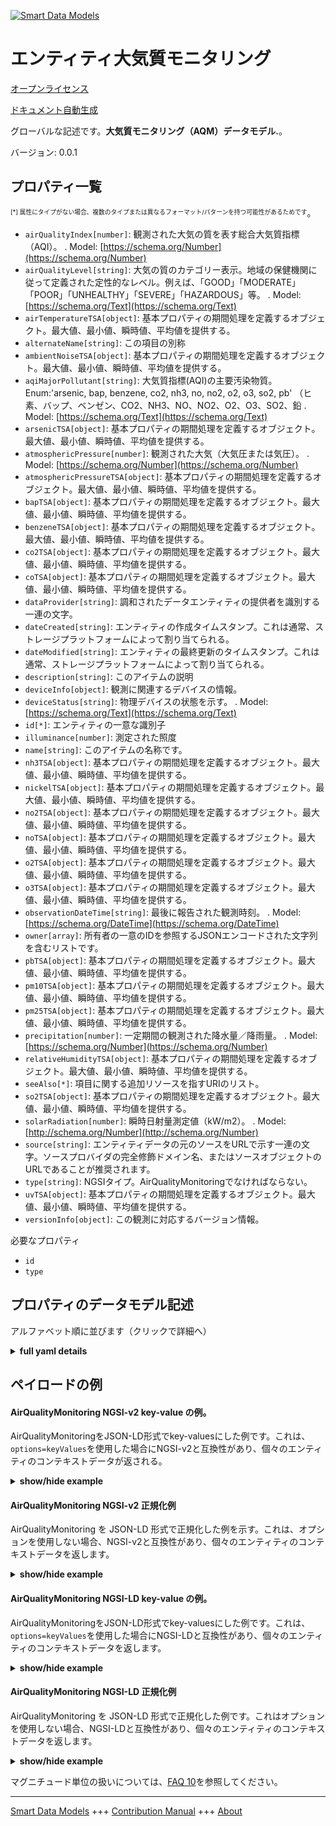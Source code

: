 <!-- 10-Header -->  
[![Smart Data Models](https://smartdatamodels.org/wp-content/uploads/2022/01/SmartDataModels_logo.png "Logo")](https://smartdatamodels.org)  
エンティティ大気質モニタリング  
===============<!-- /10-Header -->  
<!-- 15-License -->  
[オープンライセンス](https://github.com/smart-data-models//dataModel.Environment/blob/master/AirQualityMonitoring/LICENSE.md)  
[ドキュメント自動生成](https://docs.google.com/presentation/d/e/2PACX-1vTs-Ng5dIAwkg91oTTUdt8ua7woBXhPnwavZ0FxgR8BsAI_Ek3C5q97Nd94HS8KhP-r_quD4H0fgyt3/pub?start=false&loop=false&delayms=3000#slide=id.gb715ace035_0_60)  
<!-- /15-License -->  
<!-- 20-Description -->  
グローバルな記述です。**大気質モニタリング（AQM）データモデル.**。  
バージョン: 0.0.1  
<!-- /20-Description -->  
<!-- 30-PropertiesList -->  

## プロパティ一覧  

<sup><sub>[*] 属性にタイプがない場合、複数のタイプまたは異なるフォーマット/パターンを持つ可能性があるためです</sub></sup>。  
- `airQualityIndex[number]`: 観測された大気の質を表す総合大気質指標（AQI）。  . Model: [https://schema.org/Number](https://schema.org/Number)- `airQualityLevel[string]`: 大気の質のカテゴリー表示。地域の保健機関に従って定義された定性的なレベル。例えば、「GOOD」「MODERATE」「POOR」「UNHEALTHY」「SEVERE」「HAZARDOUS」等。  . Model: [https://schema.org/Text](https://schema.org/Text)- `airTemperatureTSA[object]`: 基本プロパティの期間処理を定義するオブジェクト。最大値、最小値、瞬時値、平均値を提供する。  - `alternateName[string]`: この項目の別称  - `ambientNoiseTSA[object]`: 基本プロパティの期間処理を定義するオブジェクト。最大値、最小値、瞬時値、平均値を提供する。  - `aqiMajorPollutant[string]`: 大気質指標(AQI)の主要汚染物質。Enum:'arsenic, bap, benzene, co2, nh3, no, no2, o2, o3, so2, pb' （ヒ素、バップ、ベンゼン、CO2、NH3、NO、NO2、O2、O3、SO2、鉛  . Model: [https://schema.org/Text](https://schema.org/Text)- `arsenicTSA[object]`: 基本プロパティの期間処理を定義するオブジェクト。最大値、最小値、瞬時値、平均値を提供する。  - `atmosphericPressure[number]`: 観測された大気（大気圧または気圧）。  . Model: [https://schema.org/Number](https://schema.org/Number)- `atmosphericPressureTSA[object]`: 基本プロパティの期間処理を定義するオブジェクト。最大値、最小値、瞬時値、平均値を提供する。  - `bapTSA[object]`: 基本プロパティの期間処理を定義するオブジェクト。最大値、最小値、瞬時値、平均値を提供する。  - `benzeneTSA[object]`: 基本プロパティの期間処理を定義するオブジェクト。最大値、最小値、瞬時値、平均値を提供する。  - `co2TSA[object]`: 基本プロパティの期間処理を定義するオブジェクト。最大値、最小値、瞬時値、平均値を提供する。  - `coTSA[object]`: 基本プロパティの期間処理を定義するオブジェクト。最大値、最小値、瞬時値、平均値を提供する。  - `dataProvider[string]`: 調和されたデータエンティティの提供者を識別する一連の文字。  - `dateCreated[string]`: エンティティの作成タイムスタンプ。これは通常、ストレージプラットフォームによって割り当てられる。  - `dateModified[string]`: エンティティの最終更新のタイムスタンプ。これは通常、ストレージプラットフォームによって割り当てられる。  - `description[string]`: このアイテムの説明  - `deviceInfo[object]`: 観測に関連するデバイスの情報。  - `deviceStatus[string]`: 物理デバイスの状態を示す。  . Model: [https://schema.org/Text](https://schema.org/Text)- `id[*]`: エンティティの一意な識別子  - `illuminance[number]`: 測定された照度  - `name[string]`: このアイテムの名称です。  - `nh3TSA[object]`: 基本プロパティの期間処理を定義するオブジェクト。最大値、最小値、瞬時値、平均値を提供する。  - `nickelTSA[object]`: 基本プロパティの期間処理を定義するオブジェクト。最大値、最小値、瞬時値、平均値を提供する。  - `no2TSA[object]`: 基本プロパティの期間処理を定義するオブジェクト。最大値、最小値、瞬時値、平均値を提供する。  - `noTSA[object]`: 基本プロパティの期間処理を定義するオブジェクト。最大値、最小値、瞬時値、平均値を提供する。  - `o2TSA[object]`: 基本プロパティの期間処理を定義するオブジェクト。最大値、最小値、瞬時値、平均値を提供する。  - `o3TSA[object]`: 基本プロパティの期間処理を定義するオブジェクト。最大値、最小値、瞬時値、平均値を提供する。  - `observationDateTime[string]`: 最後に報告された観測時刻。  . Model: [https://schema.org/DateTime](https://schema.org/DateTime)- `owner[array]`: 所有者の一意のIDを参照するJSONエンコードされた文字列を含むリストです。  - `pbTSA[object]`: 基本プロパティの期間処理を定義するオブジェクト。最大値、最小値、瞬時値、平均値を提供する。  - `pm10TSA[object]`: 基本プロパティの期間処理を定義するオブジェクト。最大値、最小値、瞬時値、平均値を提供する。  - `pm25TSA[object]`: 基本プロパティの期間処理を定義するオブジェクト。最大値、最小値、瞬時値、平均値を提供する。  - `precipitation[number]`: 一定期間の観測された降水量／降雨量。  . Model: [https://schema.org/Number](https://schema.org/Number)- `relativeHumidityTSA[object]`: 基本プロパティの期間処理を定義するオブジェクト。最大値、最小値、瞬時値、平均値を提供する。  - `seeAlso[*]`: 項目に関する追加リソースを指すURIのリスト。  - `so2TSA[object]`: 基本プロパティの期間処理を定義するオブジェクト。最大値、最小値、瞬時値、平均値を提供する。  - `solarRadiation[number]`: 瞬時日射量測定値（kW/m2）。  . Model: [http://schema.org/Number](http://schema.org/Number)- `source[string]`: エンティティデータの元のソースをURLで示す一連の文字。ソースプロバイダの完全修飾ドメイン名、またはソースオブジェクトのURLであることが推奨されます。  - `type[string]`: NGSIタイプ。AirQualityMonitoringでなければならない。  - `uvTSA[object]`: 基本プロパティの期間処理を定義するオブジェクト。最大値、最小値、瞬時値、平均値を提供する。  - `versionInfo[object]`: この観測に対応するバージョン情報。  <!-- /30-PropertiesList -->  
<!-- 35-RequiredProperties -->  
必要なプロパティ  
- `id`  - `type`  <!-- /35-RequiredProperties -->  
<!-- 40-RequiredProperties -->  
<!-- /40-RequiredProperties -->  
<!-- 50-DataModelHeader -->  
## プロパティのデータモデル記述  
アルファベット順に並びます（クリックで詳細へ）  
<!-- /50-DataModelHeader -->  
<!-- 60-ModelYaml -->  
<details><summary><strong>full yaml details</strong></summary>    
```yaml  
AirQualityMonitoring:    
  description: 'Air Quality Monitoring (AQM) Data Model.'    
  properties:    
    airQualityIndex:    
      description: 'Overall Air Quality Index (AQI) for the observed air quality.'    
      type: number    
      x-ngsi:    
        model: https://schema.org/Number    
        type: Property    
    airQualityLevel:    
      description: 'Air Quality Category Indication. Qualitative level defined according to the local health agencies. For example, ''GOOD'', ''MODERATE'', ''POOR'', ''UNHEALTHY'', ''SEVERE'', ''HAZARDOUS'' etc.'    
      type: string    
      x-ngsi:    
        model: https://schema.org/Text    
        type: Property    
    airTemperatureTSA:    
      description: 'Object defining the temporal processing of a basic property during a period. It provides Maximum, minimum, instant value and average'    
      properties: &airqualitymonitoring_-_properties_-_ambientnoisetsa_-_properties    
        instValue:    
          type: number    
        instvalue:    
          type: number    
        maxOverTime:    
          type: number    
        minOverTime:    
          type: number    
      type: object    
      x-ngsi:    
        type: Property    
    alternateName:    
      description: 'An alternative name for this item'    
      type: string    
      x-ngsi:    
        type: Property    
    ambientNoiseTSA:    
      description: 'Object defining the temporal processing of a basic property during a period. It provides Maximum, minimum, instant value and average'    
      properties: *airqualitymonitoring_-_properties_-_ambientnoisetsa_-_properties    
      type: object    
      x-ngsi:    
        type: Property    
    aqiMajorPollutant:    
      description: 'Major pollutant in the Air Quality Index (AQI). Enum:''arsenic, bap, benzene, co2, nh3, no, no2, o2, o3, so2, pb'''    
      enum:    
        - arsenic    
        - bap    
        - benzene    
        - co2    
        - nh3    
        - no    
        - no2    
        - o2    
        - o3    
        - so2    
        - pb    
      type: string    
      x-ngsi:    
        model: https://schema.org/Text    
        type: Property    
    arsenicTSA:    
      description: 'Object defining the temporal processing of a basic property during a period. It provides Maximum, minimum, instant value and average'    
      properties: *airqualitymonitoring_-_properties_-_ambientnoisetsa_-_properties    
      type: object    
      x-ngsi:    
        type: Property    
    atmosphericPressure:    
      description: 'Observed air (atmospheric or barometric) pressure.'    
      type: number    
      x-ngsi:    
        model: https://schema.org/Number    
        type: Property    
    atmosphericPressureTSA:    
      description: 'Object defining the temporal processing of a basic property during a period. It provides Maximum, minimum, instant value and average'    
      properties: *airqualitymonitoring_-_properties_-_ambientnoisetsa_-_properties    
      type: object    
      x-ngsi:    
        type: Property    
    bapTSA:    
      description: 'Object defining the temporal processing of a basic property during a period. It provides Maximum, minimum, instant value and average'    
      properties: *airqualitymonitoring_-_properties_-_ambientnoisetsa_-_properties    
      type: object    
      x-ngsi:    
        type: Property    
    benzeneTSA:    
      description: 'Object defining the temporal processing of a basic property during a period. It provides Maximum, minimum, instant value and average'    
      properties: *airqualitymonitoring_-_properties_-_ambientnoisetsa_-_properties    
      type: object    
      x-ngsi:    
        type: Property    
    co2TSA:    
      description: 'Object defining the temporal processing of a basic property during a period. It provides Maximum, minimum, instant value and average'    
      properties: *airqualitymonitoring_-_properties_-_ambientnoisetsa_-_properties    
      type: object    
      x-ngsi:    
        type: Property    
    coTSA:    
      description: 'Object defining the temporal processing of a basic property during a period. It provides Maximum, minimum, instant value and average'    
      properties: *airqualitymonitoring_-_properties_-_ambientnoisetsa_-_properties    
      type: object    
      x-ngsi:    
        type: Property    
    dataProvider:    
      description: 'A sequence of characters identifying the provider of the harmonised data entity.'    
      type: string    
      x-ngsi:    
        type: Property    
    dateCreated:    
      description: 'Entity creation timestamp. This will usually be allocated by the storage platform.'    
      format: date-time    
      type: string    
      x-ngsi:    
        type: Property    
    dateModified:    
      description: 'Timestamp of the last modification of the entity. This will usually be allocated by the storage platform.'    
      format: date-time    
      type: string    
      x-ngsi:    
        type: Property    
    description:    
      description: 'A description of this item'    
      type: string    
      x-ngsi:    
        type: Property    
    deviceInfo:    
      description: 'Information about the device associated with the observations.'    
      properties:    
        RFID:    
          description: 'Property. Model:''https://schema.org/Text''. Gives the ID of the RFID reader.'    
          type: string    
        deviceBatteryStatus:    
          description: 'Property. Model:''https://schema.org/Text''. Gives the Battery charging status of the reporting device(Connected, Disconnected).'    
          type: string    
        deviceID:    
          description: 'Property. Model:''https://schema.org/Text''. Device ID of the physical sensor/ measurement station corresponding to this observation.'    
          type: string    
        deviceList:    
          description: 'Property. Model:''https://schema.org/Text''. Information of device part number and sub devices corresponding to this observation.'    
          type: string    
        deviceModel:    
          description: 'Property. Describes the information of the device, sensor or system in consideration.'    
          properties:    
            areaServed:    
              description: 'Property. Model:''https://schema.org/Text''. Area served by the entity or a service. '    
              type: string    
            brandName:    
              description: 'Property. Model:''https://schema.org/Text''. Name of the brand associated with an entity, e.g., sensor, device etc.'    
              type: string    
            manufacturerName:    
              description: 'Property. Model:''https://schema.org/Text''. Name of the manufacturer associated with an entity, e.g., sensor, device etc.'    
              type: string    
            modelName:    
              description: 'Property. Model:''https://schema.org/Text''. Name of a specific model associated with an entity, e.g., sensor, device etc.'    
              type: string    
            modelURL:    
              description: 'Property. Model:''https://schema.org/Text''. URL providing further information of a specific model associated with an entity, e.g., sensor, device etc.'    
              type: string    
          type: object    
        deviceName:    
          description: 'Property. Model:''https://schema.org/Text''. Device Name or Station name of the sensor device/station corresponding to this observation.'    
          type: string    
        deviceSimNumber:    
          description: 'Property. Model:''https://schema.org/Text''. Gives the sim number of the device in the waste management vehicle.'    
          type: string    
        measurand:    
          description: 'Property. Model:''https://schema.org/Text''. Property/properties sensed/observed/measured by the device.'    
          type: string    
        refDevice:    
          anyOf:    
            - description: 'Property. Identifier format of any NGSI entity'    
              maxLength: 256    
              minLength: 1    
              pattern: ^[\w\-\.\{\}\$\+\*\[\]`|~^@!,:\\]+$    
              type: string    
            - description: 'Property. Identifier format of any NGSI entity'    
              format: uri    
              type: string    
          description: 'Relationship. Unique identifier of the entity'    
      type: object    
      x-ngsi:    
        type: Property    
    deviceStatus:    
      description: 'Indicates the status of physical device or devices.'    
      type: string    
      x-ngsi:    
        model: https://schema.org/Text    
        type: Property    
    id:    
      anyOf: &airqualitymonitoring_-_properties_-_owner_-_items_-_anyof    
        - description: 'Property. Identifier format of any NGSI entity'    
          maxLength: 256    
          minLength: 1    
          pattern: ^[\w\-\.\{\}\$\+\*\[\]`|~^@!,:\\]+$    
          type: string    
        - description: 'Property. Identifier format of any NGSI entity'    
          format: uri    
          type: string    
      description: 'Unique identifier of the entity'    
      x-ngsi:    
        type: Property    
    illuminance:    
      description: 'Measured illuminance'    
      minimum: 0    
      type: number    
      x-ngsi:    
        type: Property    
    name:    
      description: 'The name of this item.'    
      type: string    
      x-ngsi:    
        type: Property    
    nh3TSA:    
      description: 'Object defining the temporal processing of a basic property during a period. It provides Maximum, minimum, instant value and average'    
      properties: *airqualitymonitoring_-_properties_-_ambientnoisetsa_-_properties    
      type: object    
      x-ngsi:    
        type: Property    
    nickelTSA:    
      description: 'Object defining the temporal processing of a basic property during a period. It provides Maximum, minimum, instant value and average'    
      properties: *airqualitymonitoring_-_properties_-_ambientnoisetsa_-_properties    
      type: object    
      x-ngsi:    
        type: Property    
    no2TSA:    
      description: 'Object defining the temporal processing of a basic property during a period. It provides Maximum, minimum, instant value and average'    
      properties: *airqualitymonitoring_-_properties_-_ambientnoisetsa_-_properties    
      type: object    
      x-ngsi:    
        type: Property    
    noTSA:    
      description: 'Object defining the temporal processing of a basic property during a period. It provides Maximum, minimum, instant value and average'    
      properties: *airqualitymonitoring_-_properties_-_ambientnoisetsa_-_properties    
      type: object    
      x-ngsi:    
        type: Property    
    o2TSA:    
      description: 'Object defining the temporal processing of a basic property during a period. It provides Maximum, minimum, instant value and average'    
      properties: *airqualitymonitoring_-_properties_-_ambientnoisetsa_-_properties    
      type: object    
      x-ngsi:    
        type: Property    
    o3TSA:    
      description: 'Object defining the temporal processing of a basic property during a period. It provides Maximum, minimum, instant value and average'    
      properties: *airqualitymonitoring_-_properties_-_ambientnoisetsa_-_properties    
      type: object    
      x-ngsi:    
        type: Property    
    observationDateTime:    
      description: 'Last reported time of observation.'    
      format: date-time    
      type: string    
      x-ngsi:    
        model: https://schema.org/DateTime    
        type: Property    
    owner:    
      description: 'A List containing a JSON encoded sequence of characters referencing the unique Ids of the owner(s)'    
      items:    
        anyOf: *airqualitymonitoring_-_properties_-_owner_-_items_-_anyof    
        description: 'Property. Unique identifier of the entity'    
      type: array    
      x-ngsi:    
        type: Property    
    pbTSA:    
      description: 'Object defining the temporal processing of a basic property during a period. It provides Maximum, minimum, instant value and average'    
      properties: *airqualitymonitoring_-_properties_-_ambientnoisetsa_-_properties    
      type: object    
      x-ngsi:    
        type: Property    
    pm10TSA:    
      description: 'Object defining the temporal processing of a basic property during a period. It provides Maximum, minimum, instant value and average'    
      properties: *airqualitymonitoring_-_properties_-_ambientnoisetsa_-_properties    
      type: object    
      x-ngsi:    
        type: Property    
    pm25TSA:    
      description: 'Object defining the temporal processing of a basic property during a period. It provides Maximum, minimum, instant value and average'    
      properties: *airqualitymonitoring_-_properties_-_ambientnoisetsa_-_properties    
      type: object    
      x-ngsi:    
        type: Property    
    precipitation:    
      description: 'Observed precipitation/rainfall level over a given duration.'    
      type: number    
      x-ngsi:    
        model: https://schema.org/Number    
        type: Property    
    relativeHumidityTSA:    
      description: 'Object defining the temporal processing of a basic property during a period. It provides Maximum, minimum, instant value and average'    
      properties: *airqualitymonitoring_-_properties_-_ambientnoisetsa_-_properties    
      type: object    
      x-ngsi:    
        type: Property    
    seeAlso:    
      description: 'list of uri pointing to additional resources about the item'    
      oneOf:    
        - items:    
            format: uri    
            type: string    
          minItems: 1    
          type: array    
        - format: uri    
          type: string    
      x-ngsi:    
        type: Property    
    so2TSA:    
      description: 'Object defining the temporal processing of a basic property during a period. It provides Maximum, minimum, instant value and average'    
      properties: *airqualitymonitoring_-_properties_-_ambientnoisetsa_-_properties    
      type: object    
      x-ngsi:    
        type: Property    
    solarRadiation:    
      description: 'Instantaneous solar radiation measured in kW/m2'    
      type: number    
      x-ngsi:    
        model: http://schema.org/Number    
        type: Property    
        units: kW/m2    
    source:    
      description: 'A sequence of characters giving the original source of the entity data as a URL. Recommended to be the fully qualified domain name of the source provider, or the URL to the source object.'    
      type: string    
      x-ngsi:    
        type: Property    
    type:    
      description: 'NGSI type. it has to be AirQualityMonitoring'    
      enum:    
        - AirQualityMonitoring    
      type: string    
      x-ngsi:    
        type: Property    
    uvTSA:    
      description: 'Object defining the temporal processing of a basic property during a period. It provides Maximum, minimum, instant value and average'    
      properties: *airqualitymonitoring_-_properties_-_ambientnoisetsa_-_properties    
      type: object    
      x-ngsi:    
        type: Property    
    versionInfo:    
      description: 'Version information corresponding to this observation.'    
      properties:    
        comments:    
          description: 'Property. Model:''https://schema.org/Text''. User comments corresponding to this observation.'    
          type: string    
        endDateTime:    
          description: 'Property. Model:''https://schema.org/DateTime''. Reported end time corresponding to this observation.'    
          format: date-time    
          type: string    
        startDateTime:    
          description: 'Property. Model:''https://schema.org/DateTime''. Reported start time corresponding to this observation.'    
          format: date-time    
          type: string    
        versionName:    
          description: 'Property. Model:''https://schema.org/Text''. Version name corresponding to this observation'    
          type: string    
        windType:    
          description: 'Property. Wind type dominate during the last 24 hours.'    
          type: string    
      type: object    
      x-ngsi:    
        type: Property    
  required:    
    - id    
    - type    
  type: object    
  x-derived-from: ""    
  x-disclaimer: 'Redistribution and use in source and binary forms, with or without modification, are permitted  provided that the license conditions are met. Copyleft (c) 2021 Contributors to Smart Data Models Program'    
  x-license-url: https://github.com/smart-data-models/dataModel.Environment/blob/master/AirQualityMonitoring/LICENSE.md    
  x-model-schema: https://smart-data-models.github.io/dataModel.Environment/AirQualityMonitoring/schema.json    
  x-model-tags: ""    
  x-version: 0.0.1    
```  
</details>    
<!-- /60-ModelYaml -->  
<!-- 70-MiddleNotes -->  
<!-- /70-MiddleNotes -->  
<!-- 80-Examples -->  
## ペイロードの例  
#### AirQualityMonitoring NGSI-v2 key-value の例。  
AirQualityMonitoringをJSON-LD形式でkey-valuesにした例です。これは、`options=keyValues`を使用した場合にNGSI-v2と互換性があり、個々のエンティティのコンテキストデータが返される。  
<details><summary><strong>show/hide example</strong></summary>    
```json  
{  
  "id": "urn:ngsi-ld:AirQualityMonitoring:id:ARET:00795717",  
  "type": "AirQualityMonitoring",  
  "address": {  
    "addressCountry": "India",  
    "addressLocality": "Bangalore",  
    "addressRegion": "Karnataka",  
    "postOfficeBoxNumber": "",  
    "postalCode": "110001",  
    "streetAddress": "Avenue Road"  
  },  
  "airQualityIndex": 90,  
  "airQualityLevel": "SATISFACTORY",  
  "airTemperatureTSA": {  
    "avgOverTime": 23.1,  
    "instValue": 30.8,  
    "maxOverTime": 32.8,  
    "minOverTime": 12.7  
  },  
  "alternateName": "EnvAQM sampling",  
  "ambientNoiseTSA": {  
    "avgOverTime": 57.9,  
    "instValue": 57.6,  
    "maxOverTime": 59.2,  
    "minOverTime": 50.5  
  },  
  "aqiMajorPollutant": "No2",  
  "areaServed": "Bangalore",  
  "arsenicTSA": {  
    "avgOverTime": 0.4,  
    "instValue": 0.35,  
    "maxOverTime": 0.44,  
    "minOverTime": 0.29  
  },  
  "atmosphericPressure": 633.2,  
  "atmosphericPressureTSA": {  
    "avgOverTime": 968.3,  
    "instValue": 982.9,  
    "maxOverTime": 982.7,  
    "minOverTime": 961.9  
  },  
  "bapTSA": {  
    "avgOverTime": 492.1,  
    "instValue": 439.1,  
    "maxOverTime": 573.7,  
    "minOverTime": 398.7  
  },  
  "benzeneTSA": {  
    "avgOverTime": 266.7,  
    "instValue": 321.7,  
    "maxOverTime": 576.9,  
    "minOverTime": 210.1  
  },  
  "co2TSA": {  
    "avgOverTime": 318.51,  
    "instValue": 320.4,  
    "maxOverTime": 390.2,  
    "minOverTime": 302.6  
  },  
  "coTSA": {  
    "avgOverTime": 3.51,  
    "instValue": 4.0,  
    "maxOverTime": 8.9,  
    "minOverTime": 3.4  
  },  
  "dataProvider": "",  
  "dateCreated": {  
    "@type": "DateTime",  
    "@value": "2017-12-31T03:39:27Z"  
  },  
  "dateModified": {  
    "@type": "DateTime",  
    "@value": "2021-12-22T04:21:57Z"  
  },  
  "description": "Air quality monitoring",  
  "deviceInfo": {  
    "RFID": "AB463478",  
    "deviceBatteryStatus": "Connected",  
    "deviceID": "12345",  
    "deviceList": "12",  
    "deviceModel": {  
      "areaServed": "Agartala",  
      "brandName": "Climo",  
      "manufacturerName": "Bosch",  
      "modelName": "sensor",  
      "modelURL": "www.boschclimo.com"  
    },  
    "deviceName": "Climo",  
    "deviceSimNumber": "12345678",  
    "measurand": "",  
    "refDevice": "urn:ngsi-ld:device:12"  
  },  
  "deviceStatus": "ACTIVE",  
  "illuminance": 3319.41,  
  "location": {  
    "coordinates": [  
      12.979,  
      77.591  
    ],  
    "type": "Point"  
  },  
  "name": "",  
  "nh3TSA": {  
    "avgOverTime": 865.1,  
    "instValue": 900.2,  
    "maxOverTime": 990.8,  
    "minOverTime": 834.7  
  },  
  "nickelTSA": {  
    "avgOverTime": 434.0,  
    "instValue": 527.2,  
    "maxOverTime": 559.6,  
    "minOverTime": 132.2  
  },  
  "no2TSA": {  
    "avgOverTime": 409.7,  
    "instValue": 511.0,  
    "maxOverTime": 611.5,  
    "minOverTime": 242.4  
  },  
  "noTSA": {  
    "avgOverTime": 3.65,  
    "instValue": 3.6,  
    "maxOverTime": 4.8,  
    "minOverTime": 2.7  
  },  
  "o2TSA": {  
    "avgOverTime": 18.1,  
    "instValue": 18.0,  
    "maxOverTime": 18.2,  
    "minOverTime": 18.0  
  },  
  "o3TSA": {  
    "avgOverTime": 218.8,  
    "instValue": 173.1,  
    "maxOverTime": 236.4,  
    "minOverTime": 167.7  
  },  
  "observationDateTime": {  
    "@type": "DateTime",  
    "@value": "2020-09-16T11:00:00+05:30"  
  },  
  "owner": [  
    "urn:ngsi-ld:AirQualityMonitoring:items:WCBR:34036943",  
    "urn:ngsi-ld:AirQualityMonitoring:items:PLLV:16542546"  
  ],  
  "pbTSA": {  
    "avgOverTime": 473.0,  
    "instValue": 391.0,  
    "maxOverTime": 542.1,  
    "minOverTime": 287.5  
  },  
  "pm10TSA": {  
    "avgOverTime": 847.3,  
    "instValue": 439.1,  
    "maxOverTime": 568.1,  
    "minOverTime": 54.3  
  },  
  "pm25TSA": {  
    "avgOverTime": 28.3,  
    "instValue": 56.6,  
    "maxOverTime": 56.8,  
    "minOverTime": 10.1  
  },  
  "precipitation": 846.0,  
  "relativeHumidityTSA": {  
    "avgOverTime": 326.3,  
    "instValue": 401.2,  
    "maxOverTime": 599.3,  
    "minOverTime": 211.6  
  },  
  "seeAlso": [  
    "urn:ngsi-ld:AirQualityMonitoring:items:FCTF:59597941",  
    "urn:ngsi-ld:AirQualityMonitoring:items:JAYJ:76906163"  
  ],  
  "so2TSA": {  
    "avgOverTime": 3.65,  
    "instValue": 3.5,  
    "maxOverTime": 3.72,  
    "minOverTime": 2.9  
  },  
  "solarRadiation": 3.65,  
  "source": "Bangalore Smart city",  
  "uvTSA": {  
    "avgOverTime": 6.0,  
    "instValue": 8.2,  
    "maxOverTime": 8.3,  
    "minOverTime": 5.7  
  },  
  "versionInfo": {  
    "comments": "Version 1",  
    "endDateTime": {  
      "@type": "DateTime",  
      "@value": "2020-09-16T11:00:00+05:30"  
    },  
    "startDateTime": {  
      "@type": "DateTime",  
      "@value": "2020-09-16T11:00:00+05:30"  
    },  
    "versionName": "Version 1"  
  }  
}  
```  
</details>  
#### AirQualityMonitoring NGSI-v2 正規化例  
AirQualityMonitoring を JSON-LD 形式で正規化した例を示す。これは、オプションを使用しない場合、NGSI-v2と互換性があり、個々のエンティティのコンテキストデータを返します。  
<details><summary><strong>show/hide example</strong></summary>    
```json  
{  
  "id": "urn:ngsi-ld:AirQualityMonitoring:id:MUTW:63473748",  
  "type": "AirQualityMonitoring",  
  "dateCreated": {  
    "type": "Datetime",  
    "value": "2017-12-31T03:39:27Z"  
  },  
  "dateModified": {  
    "type": "DateTime",  
    "value": "2021-12-22T04:21:57Z"  
  },  
  "source": {  
    "type": "Text",  
    "value": "Bangalore Smart city"  
  },  
  "name": {  
    "type": "Text",  
    "value": ""  
  },  
  "alternateName": {  
    "type": "Text",  
    "value": "EnvAQM sampling"  
  },  
  "description": {  
    "type": "Text",  
    "value": "Air quality monitoring"  
  },  
  "dataProvider": {  
    "type": "Text",  
    "value": ""  
  },  
  "owner": {  
    "type": "Array",  
    "value": [  
      "urn:ngsi-ld:AirQualityMonitoring:items:PDSP:96970072",  
      "urn:ngsi-ld:AirQualityMonitoring:items:FTKL:60685543"  
    ]  
  },  
  "seeAlso": {  
    "type": "Array",  
    "value": [  
      "urn:ngsi-ld:AirQualityMonitoring:items:SUXG:34385451",  
      "urn:ngsi-ld:AirQualityMonitoring:items:AEAM:62422977"  
    ]  
  },  
  "location": {  
    "type": "geo:json",  
    "value": {  
      "type": "Point",  
      "coordinates": [  
        12.979,  
        77.591  
      ]  
    }  
  },  
  "address": {  
    "type": "StructuredValue",  
    "value": {  
      "streetAddress": "Avenue Road",  
      "addressLocality": "Bangalore",  
      "addressRegion": "Karnataka",  
      "addressCountry": "India",  
      "postalCode": "110001",  
      "postOfficeBoxNumber": ""  
    }  
  },  
  "areaServed": {  
    "type": "Text",  
    "value": "Bangalore"  
  },  
  "deviceInfo": {  
    "type": "StructuredValue",  
    "value": {  
      "deviceList": "12",  
      "deviceBatteryStatus": "Connected",  
      "deviceName": "Climo",  
      "deviceID": "12345",  
      "RFID": "AB463478",  
      "measurand": "",  
      "deviceSimNumber": "12345678",  
      "deviceModel": {  
        "brandName": "Climo",  
        "manufacturerName": "Bosch",  
        "modelName": "sensor",  
        "modelURL": "www.boschclimo.com",  
        "areaServed": "Agartala"  
      },  
      "refDevice": "urn:ngsi-ld:device:12"  
    }  
  },  
  "observationDateTime": {  
    "type": "DateTime",  
    "value": "2020-09-16T11:00:00+05:30"  
  },  
  "deviceStatus": {  
    "type": "Text",  
    "value": "ACTIVE"  
  },  
  "atmosphericPressure": {  
    "type": "Number",  
    "value": 633.2  
  },  
  "airQualityIndex": {  
    "type": "Number",  
    "value": 90  
  },  
  "airQualityLevel": {  
    "type": "Text",  
    "value": "SATISFACTORY"  
  },  
  "aqiMajorPollutant": {  
    "type": "Text",  
    "value": "no2"  
  },  
  "airTemperatureTSA": {  
    "type": "StructuredValue",  
    "value": {  
      "avgOverTime": 93.7,  
      "minOverTime": 710.0,  
      "maxOverTime": 741.9,  
      "instValue": 889.5  
    }  
  },  
  "ambientNoiseTSA": {  
    "type": "StructuredValue",  
    "value": {  
      "avgOverTime": 729.1,  
      "minOverTime": 482.0,  
      "maxOverTime": 743.7,  
      "instValue": 813.9  
    }  
  },  
  "arsenicTSA": {  
    "type": "StructuredValue",  
    "value": {  
      "avgOverTime": 0.4,  
      "minOverTime": 0.29,  
      "maxOverTime": 0.44,  
      "instValue": 0.35  
    }  
  },  
  "atmosphericPressureTSA": {  
    "type": "StructuredValue",  
    "value": {  
      "avgOverTime": 0.92,  
      "minOverTime": 0.91,  
      "maxOverTime": 0.93,  
      "instValue": 0.92  
    }  
  },  
  "bapTSA": {  
    "type": "StructuredValue",  
    "value": {  
      "avgOverTime": 109.2,  
      "minOverTime": 277.8,  
      "maxOverTime": 836.0,  
      "instValue": 9.7  
    }  
  },  
  "benzeneTSA": {  
    "type": "StructuredValue",  
    "value": {  
      "avgOverTime": 312.6,  
      "minOverTime": 405.9,  
      "maxOverTime": 786.1,  
      "instValue": 323.0  
    }  
  },  
  "coTSA": {  
    "type": "StructuredValue",  
    "value": {  
      "avgOverTime": 3.51,  
      "minOverTime": 3.4,  
      "maxOverTime": 8.9,  
      "instValue": 4.0  
    }  
  },  
  "co2TSA": {  
    "type": "StructuredValue",  
    "value": {  
      "avgOverTime": 318.51,  
      "minOverTime": 302.6,  
      "maxOverTime": 390.2,  
      "instValue": 320.4  
    }  
  },  
  "nh3TSA": {  
    "type": "StructuredValue",  
    "value": {  
      "avgOverTime": 135.1,  
      "minOverTime": 834.7,  
      "maxOverTime": 790.8,  
      "instValue": 900.2  
    }  
  },  
  "nickelTSA": {  
    "type": "StructuredValue",  
    "value": {  
      "avgOverTime": 434.0,  
      "minOverTime": 132.2,  
      "maxOverTime": 559.6,  
      "instValue": 527.2  
    }  
  },  
  "noTSA": {  
    "type": "StructuredValue",  
    "value": {  
      "avgOverTime": 3.65,  
      "minOverTime": 2.7,  
      "maxOverTime": 4.8,  
      "instValue": 3.6  
    }  
  },  
  "no2TSA": {  
    "type": "StructuredValue",  
    "value": {  
      "avgOverTime": 409.7,  
      "minOverTime": 642.4,  
      "maxOverTime": 211.5,  
      "instValue": 511.0  
    }  
  },  
  "o2TSA": {  
    "type": "StructuredValue",  
    "value": {  
      "avgOverTime": 18.1,  
      "minOverTime": 18.0,  
      "maxOverTime": 18.2,  
      "instValue": 18.0  
    }  
  },  
  "o3TSA": {  
    "type": "StructuredValue",  
    "value": {  
      "avgOverTime": 118.8,  
      "minOverTime": 667.7,  
      "maxOverTime": 36.4,  
      "instValue": 473.1  
    }  
  },  
  "pm10TSA": {  
    "type": "StructuredValue",  
    "value": {  
      "avgOverTime": 847.3,  
      "minOverTime": 54.3,  
      "maxOverTime": 868.1,  
      "instValue": 439.1  
    }  
  },  
  "pm25TSA": {  
    "type": "StructuredValue",  
    "value": {  
      "avgOverTime": 28.3,  
      "minOverTime": 10.1,  
      "maxOverTime": 56.8,  
      "instValue": 56.6  
    }  
  },  
  "relativeHumidityTSA": {  
    "type": "StructuredValue",  
    "value": {  
      "avgOverTime": 326.3,  
      "minOverTime": 711.6,  
      "maxOverTime": 199.3,  
      "instValue": 401.2  
    }  
  },  
  "so2TSA": {  
    "type": "StructuredValue",  
    "value": {  
      "avgOverTime": 3.65,  
      "minOverTime": 2.9,  
      "maxOverTime": 3.72,  
      "instValue": 3.8  
    }  
  },  
  "pbTSA": {  
    "type": "StructuredValue",  
    "value": {  
      "avgOverTime": 473.0,  
      "minOverTime": 287.5,  
      "maxOverTime": 42.1,  
      "instValue": 91.0  
    }  
  },  
  "uvTSA": {  
    "type": "StructuredValue",  
    "value": {  
      "avgOverTime": 6.0,  
      "minOverTime": 5.7,  
      "maxOverTime": 8.3,  
      "instValue": 8.2  
    }  
  },  
  "illuminance": {  
    "type": "Number",  
    "value": 3319.41  
  },  
  "solarRadiation": {  
    "type": "Number",  
    "value": 3.65  
  },  
  "precipitation": {  
    "type": "StructuredValue",  
    "value": 846.0  
  },  
  "versionInfo": {  
    "type": "StructuredValue",  
    "value": {  
      "startDateTime": "2020-09-16T11:00:00+05:30",  
      "endDateTime": "2020-09-16T11:00:00+05:30",  
      "versionName": "Version 1",  
      "comments": "Version 1"  
    }  
  },  
  "@context": [  
    "https://smartdatamodels.org/context.jsonld"  
  ]  
}  
```  
</details>  
#### AirQualityMonitoring NGSI-LD key-value の例。  
AirQualityMonitoringをJSON-LD形式でkey-valuesにした例です。これは、`options=keyValues`を使用した場合にNGSI-LDと互換性があり、個々のエンティティのコンテキストデータを返します。  
<details><summary><strong>show/hide example</strong></summary>    
```json  
{  
    "id": "urn:ngsi-ld:AirQualityMonitoring:id:ARET:00795717",  
    "type": "AirQualityMonitoring",  
    "address": {  
        "addressCountry": "India",  
        "addressLocality": "Bangalore",  
        "addressRegion": "Karnataka",  
        "postOfficeBoxNumber": "",  
        "postalCode": "110001",  
        "streetAddress": "Avenue Road"  
    },  
    "airQualityIndex": 90,  
    "airQualityLevel": "SATISFACTORY",  
    "airTemperatureTSA": {  
        "avgOverTime": 23.1,  
        "instValue": 30.8,  
        "maxOverTime": 32.8,  
        "minOverTime": 12.7  
    },  
    "alternateName": "EnvAQM sampling",  
    "ambientNoiseTSA": {  
        "avgOverTime": 57.9,  
        "instValue": 57.6,  
        "maxOverTime": 59.2,  
        "minOverTime": 50.5  
    },  
    "aqiMajorPollutant": "No2",  
    "areaServed": "Bangalore",  
    "arsenicTSA": {  
        "avgOverTime": 0.4,  
        "instValue": 0.35,  
        "maxOverTime": 0.44,  
        "minOverTime": 0.29  
    },  
    "atmosphericPressure": 633.2,  
    "atmosphericPressureTSA": {  
        "avgOverTime": 968.3,  
        "instValue": 982.9,  
        "maxOverTime": 982.7,  
        "minOverTime": 961.9  
    },  
    "bapTSA": {  
        "avgOverTime": 492.1,  
        "instValue": 439.1,  
        "maxOverTime": 573.7,  
        "minOverTime": 398.7  
    },  
    "benzeneTSA": {  
        "avgOverTime": 266.7,  
        "instValue": 321.7,  
        "maxOverTime": 576.9,  
        "minOverTime": 210.1  
    },  
    "co2TSA": {  
        "avgOverTime": 318.51,  
        "instValue": 320.4,  
        "maxOverTime": 390.2,  
        "minOverTime": 302.6  
    },  
    "coTSA": {  
        "avgOverTime": 3.51,  
        "instValue": 4.0,  
        "maxOverTime": 8.9,  
        "minOverTime": 3.4  
    },  
    "dataProvider": "",  
    "dateCreated": {  
        "@type": "DateTime",  
        "@value": "2017-12-31T03:39:27Z"  
    },  
    "dateModified": {  
        "@type": "DateTime",  
        "@value": "2021-12-22T04:21:57Z"  
    },  
    "description": "Air quality monitoring",  
    "deviceInfo": {  
        "RFID": "AB463478",  
        "deviceBatteryStatus": "Connected",  
        "deviceID": "12345",  
        "deviceList": "12",  
        "deviceModel": {  
            "areaServed": "Agartala",  
            "brandName": "Climo",  
            "manufacturerName": "Bosch",  
            "modelName": "sensor",  
            "modelURL": "www.boschclimo.com"  
        },  
        "deviceName": "Climo",  
        "deviceSimNumber": "12345678",  
        "measurand": "",  
        "refDevice": "urn:ngsi-ld:device:12"  
    },  
    "deviceStatus": "ACTIVE",  
    "illuminance": 3319.41,  
    "location": {  
        "coordinates": [  
            12.979,  
            77.591  
        ],  
        "type": "Point"  
    },  
    "name": "",  
    "nh3TSA": {  
        "avgOverTime": 865.1,  
        "instValue": 900.2,  
        "maxOverTime": 990.8,  
        "minOverTime": 834.7  
    },  
    "nickelTSA": {  
        "avgOverTime": 434.0,  
        "instValue": 527.2,  
        "maxOverTime": 559.6,  
        "minOverTime": 132.2  
    },  
    "no2TSA": {  
        "avgOverTime": 409.7,  
        "instValue": 511.0,  
        "maxOverTime": 611.5,  
        "minOverTime": 242.4  
    },  
    "noTSA": {  
        "avgOverTime": 3.65,  
        "instValue": 3.6,  
        "maxOverTime": 4.8,  
        "minOverTime": 2.7  
    },  
    "o2TSA": {  
        "avgOverTime": 18.1,  
        "instValue": 18.0,  
        "maxOverTime": 18.2,  
        "minOverTime": 18.0  
    },  
    "o3TSA": {  
        "avgOverTime": 218.8,  
        "instValue": 173.1,  
        "maxOverTime": 236.4,  
        "minOverTime": 167.7  
    },  
    "observationDateTime": {  
        "@type": "DateTime",  
        "@value": "2020-09-16T11:00:00+05:30"  
    },  
    "owner": [  
        "urn:ngsi-ld:AirQualityMonitoring:items:WCBR:34036943",  
        "urn:ngsi-ld:AirQualityMonitoring:items:PLLV:16542546"  
    ],  
    "pbTSA": {  
        "avgOverTime": 473.0,  
        "instValue": 391.0,  
        "maxOverTime": 542.1,  
        "minOverTime": 287.5  
    },  
    "pm10TSA": {  
        "avgOverTime": 847.3,  
        "instValue": 439.1,  
        "maxOverTime": 568.1,  
        "minOverTime": 54.3  
    },  
    "pm25TSA": {  
        "avgOverTime": 28.3,  
        "instValue": 56.6,  
        "maxOverTime": 56.8,  
        "minOverTime": 10.1  
    },  
    "precipitation": 846.0,  
    "relativeHumidityTSA": {  
        "avgOverTime": 326.3,  
        "instValue": 401.2,  
        "maxOverTime": 599.3,  
        "minOverTime": 211.6  
    },  
    "seeAlso": [  
        "urn:ngsi-ld:AirQualityMonitoring:items:FCTF:59597941",  
        "urn:ngsi-ld:AirQualityMonitoring:items:JAYJ:76906163"  
    ],  
    "so2TSA": {  
        "avgOverTime": 3.65,  
        "instValue": 3.5,  
        "maxOverTime": 3.72,  
        "minOverTime": 2.9  
    },  
    "solarRadiation": 3.65,  
    "source": "Bangalore Smart city",  
    "uvTSA": {  
        "avgOverTime": 6.0,  
        "instValue": 8.2,  
        "maxOverTime": 8.3,  
        "minOverTime": 5.7  
    },  
    "versionInfo": {  
        "comments": "Version 1",  
        "endDateTime": {  
            "@type": "DateTime",  
            "@value": "2020-09-16T11:00:00+05:30"  
        },  
        "startDateTime": {  
            "@type": "DateTime",  
            "@value": "2020-09-16T11:00:00+05:30"  
        },  
        "versionName": "Version 1"  
    },  
    "@context": [  
        "https://raw.githubusercontent.com/smart-data-models/dataModel.Environment/master/context.jsonld"  
    ]  
}  
```  
</details>  
#### AirQualityMonitoring NGSI-LD 正規化例  
AirQualityMonitoring を JSON-LD 形式で正規化した例です。これはオプションを使用しない場合、NGSI-LDと互換性があり、個々のエンティティのコンテキストデータを返します。  
<details><summary><strong>show/hide example</strong></summary>    
```json  
{  
    "id": "urn:ngsi-ld:AirQualityMonitoring:id:ARET:00795717",  
    "type": "AirQualityMonitoring",  
    "address": {  
        "type": "Property",  
        "value": {  
            "streetAddress": "Avenue Road",  
            "addressLocality": "Bangalore",  
            "addressRegion": "Karnataka",  
            "addressCountry": "India",  
            "postalCode": "110001",  
            "postOfficeBoxNumber": ""  
        }  
    },  
    "airQualityIndex": {  
        "type": "Property",  
        "value": 90  
    },  
    "airQualityLevel": {  
        "type": "Property",  
        "value": "SATISFACTORY"  
    },  
    "airTemperatureTSA": {  
        "type": "Property",  
        "value": {  
            "avgOverTime": 23.1,  
            "minOverTime": 12.7,  
            "maxOverTime": 32.8,  
            "instValue": 30.8  
        }  
    },  
    "alternateName": {  
        "type": "Property",  
        "value": "EnvAQM sampling"  
    },  
    "ambientNoiseTSA": {  
        "type": "Property",  
        "value": {  
            "avgOverTime": 57.9,  
            "minOverTime": 50.5,  
            "maxOverTime": 59.2,  
            "instValue": 57.6  
        }  
    },  
    "aqiMajorPollutant": {  
        "type": "Property",  
        "value": "no2"  
    },  
    "areaServed": {  
        "type": "Property",  
        "value": "Bangalore"  
    },  
    "arsenicTSA": {  
        "type": "Property",  
        "value": {  
            "avgOverTime": 0.4,  
            "minOverTime": 0.29,  
            "maxOverTime": 0.44,  
            "instValue": 0.35  
        }  
    },  
    "atmosphericPressure": {  
        "type": "Property",  
        "value": 633.2  
    },  
    "atmosphericPressureTSA": {  
        "type": "Property",  
        "value": {  
            "avgOverTime": 968.3,  
            "minOverTime": 961.9,  
            "maxOverTime": 982.7,  
            "instValue": 982.9  
        }  
    },  
    "bapTSA": {  
        "type": "Property",  
        "value": {  
            "avgOverTime": 492.1,  
            "minOverTime": 398.7,  
            "maxOverTime": 573.7,  
            "instValue": 439.1  
        }  
    },  
    "benzeneTSA": {  
        "type": "Property",  
        "value": {  
            "avgOverTime": 266.7,  
            "minOverTime": 210.1,  
            "maxOverTime": 576.9,  
            "instValue": 321.7  
        }  
    },  
    "co2TSA": {  
        "type": "Property",  
        "value": {  
            "avgOverTime": 318.51,  
            "minOverTime": 302.6,  
            "maxOverTime": 390.2,  
            "instValue": 320.4  
        }  
    },  
    "coTSA": {  
        "type": "Property",  
        "value": {  
            "avgOverTime": 3.51,  
            "minOverTime": 3.4,  
            "maxOverTime": 8.9,  
            "instValue": 4.0  
        }  
    },  
    "dataProvider": {  
        "type": "Property",  
        "value": ""  
    },  
    "dateCreated": {  
        "type": "Property",  
        "value": {  
            "@type": "DateTime",  
            "@value": "2017-12-31T03:39:27Z"  
        }  
    },  
    "dateModified": {  
        "type": "Property",  
        "value": {  
            "@type": "DateTime",  
            "@value": "2021-12-22T04:21:57Z"  
        }  
    },  
    "description": {  
        "type": "Property",  
        "value": "Air quality monitoring"  
    },  
    "deviceInfo": {  
        "type": "Property",  
        "value": {  
            "deviceList": "12",  
            "deviceBatteryStatus": "Connected",  
            "deviceName": "Climo",  
            "deviceID": "12345",  
            "RFID": "AB463478",  
            "measurand": "",  
            "deviceSimNumber": "12345678",  
            "deviceModel": {  
                "brandName": "Climo",  
                "manufacturerName": "Bosch",  
                "modelName": "sensor",  
                "modelURL": "www.boschclimo.com",  
                "areaServed": "Agartala"  
            },  
            "refDevice": "urn:ngsi-ld:device:12"  
        }  
    },  
    "deviceStatus": {  
        "type": "Property",  
        "value": "ACTIVE"  
    },  
    "illuminance": {  
        "type": "Property",  
        "value": 3319.41  
    },  
    "location": {  
        "type": "Property",  
        "value": {  
            "type": "Point",  
            "coordinates": [  
                12.979,  
                77.591  
            ]  
        }  
    },  
    "name": {  
        "type": "Property",  
        "value": ""  
    },  
    "nh3TSA": {  
        "type": "Property",  
        "value": {  
            "avgOverTime": 865.1,  
            "minOverTime": 834.7,  
            "maxOverTime": 990.8,  
            "instValue": 900.2  
        }  
    },  
    "nickelTSA": {  
        "type": "Property",  
        "value": {  
            "avgOverTime": 434.0,  
            "minOverTime": 132.2,  
            "maxOverTime": 559.6,  
            "instValue": 527.2  
        }  
    },  
    "no2TSA": {  
        "type": "Property",  
        "value": {  
            "avgOverTime": 409.7,  
            "minOverTime": 242.4,  
            "maxOverTime": 611.5,  
            "instValue": 511.0  
        }  
    },  
    "noTSA": {  
        "type": "Property",  
        "value": {  
            "avgOverTime": 3.65,  
            "minOverTime": 2.7,  
            "maxOverTime": 4.8,  
            "instValue": 3.6  
        }  
    },  
    "o2TSA": {  
        "type": "Property",  
        "value": {  
            "avgOverTime": 18.1,  
            "minOverTime": 18.0,  
            "maxOverTime": 18.2,  
            "instValue": 18.0  
        }  
    },  
    "o3TSA": {  
        "type": "Property",  
        "value": {  
            "avgOverTime": 218.8,  
            "minOverTime": 167.7,  
            "maxOverTime": 236.4,  
            "instValue": 173.1  
        }  
    },  
    "observationDateTime": {  
        "type": "Property",  
        "value": {  
            "@type": "DateTime",  
            "@value": "2020-09-16T11:00:00+05:30"  
        }  
    },  
    "owner": {  
        "type": "Property",  
        "value": [  
            "urn:ngsi-ld:AirQualityMonitoring:items:WCBR:34036943",  
            "urn:ngsi-ld:AirQualityMonitoring:items:PLLV:16542546"  
        ]  
    },  
    "pbTSA": {  
        "type": "Property",  
        "value": {  
            "avgOverTime": 473.0,  
            "minOverTime": 287.5,  
            "maxOverTime": 542.1,  
            "instValue": 391.0  
        }  
    },  
    "pm10TSA": {  
        "type": "Property",  
        "value": {  
            "avgOverTime": 847.3,  
            "minOverTime": 54.3,  
            "maxOverTime": 568.1,  
            "instValue": 439.1  
        }  
    },  
    "pm25TSA": {  
        "type": "Property",  
        "value": {  
            "avgOverTime": 28.3,  
            "minOverTime": 10.1,  
            "maxOverTime": 56.8,  
            "instValue": 56.6  
        }  
    },  
    "precipitation": {  
        "type": "Property",  
        "value": 846.0  
    },  
    "relativeHumidityTSA": {  
        "type": "Property",  
        "value": {  
            "avgOverTime": 326.3,  
            "minOverTime": 211.6,  
            "maxOverTime": 599.3,  
            "instValue": 401.2  
        }  
    },  
    "seeAlso": {  
        "type": "Property",  
        "value": [  
            "urn:ngsi-ld:AirQualityMonitoring:items:FCTF:59597941",  
            "urn:ngsi-ld:AirQualityMonitoring:items:JAYJ:76906163"  
        ]  
    },  
    "so2TSA": {  
        "type": "Property",  
        "value": {  
            "avgOverTime": 3.65,  
            "minOverTime": 2.9,  
            "maxOverTime": 3.72,  
            "instValue": 3.5  
        }  
    },  
    "solarRadiation": {  
        "type": "Property",  
        "value": 3.65  
    },  
    "source": {  
        "type": "Property",  
        "value": "Bangalore Smart city"  
    },  
    "uvTSA": {  
        "type": "Property",  
        "value": {  
            "avgOverTime": 6.0,  
            "minOverTime": 5.7,  
            "maxOverTime": 8.3,  
            "instValue": 8.2  
        }  
    },  
    "versionInfo": {  
        "type": "Property",  
        "value": {  
            "startDateTime": {  
                "@type": "DateTime",  
                "@value": "2020-09-16T11:00:00+05:30"  
            },  
            "endDateTime": {  
                "@type": "DateTime",  
                "@value": "2020-09-16T11:00:00+05:30"  
            },  
            "versionName": "Version 1",  
            "comments": "Version 1"  
        }  
    },  
    "@context": [  
        "https://raw.githubusercontent.com/smart-data-models/dataModel.Environment/master/context.jsonld"  
    ]  
}  
```  
</details><!-- /80-Examples -->  
<!-- 90-FooterNotes -->  
<!-- /90-FooterNotes -->  
<!-- 95-Units -->  
マグニチュード単位の扱いについては、[FAQ 10](https://smartdatamodels.org/index.php/faqs/)を参照してください。  
<!-- /95-Units -->  
<!-- 97-LastFooter -->  
---  
[Smart Data Models](https://smartdatamodels.org) +++ [Contribution Manual](https://bit.ly/contribution_manual) +++ [About](https://bit.ly/Introduction_SDM)<!-- /97-LastFooter -->  
